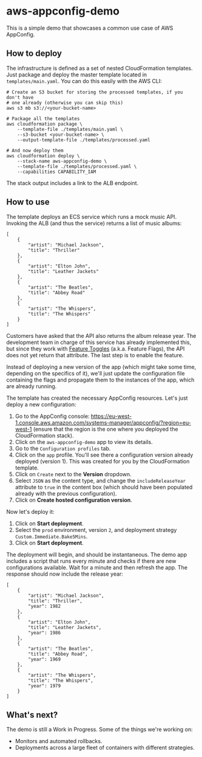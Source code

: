 # aws-appconfig-demo

This is a simple demo that showcases a common use case of AWS AppConfig.

## How to deploy

The infrastructure is defined as a set of nested CloudFormation templates. Just package and deploy the master template located in `templates/main.yaml`. You can do this easily with the AWS CLI:

```
# Create an S3 bucket for storing the processed templates, if you don't have
# one already (otherwise you can skip this)
aws s3 mb s3://<your-bucket-name>

# Package all the templates
aws cloudformation package \
	--template-file ./templates/main.yaml \
	--s3-bucket <your-bucket-name> \
	--output-template-file ./templates/processed.yaml

# And now deploy them
aws cloudformation deploy \
	--stack-name aws-appconfig-demo \
	--template-file ./templates/processed.yaml \
	--capabilities CAPABILITY_IAM
```

The stack output includes a link to the ALB endpoint.

## How to use

The template deploys an ECS service which runs a mock music API. Invoking the ALB (and thus the service) returns a list of music albums:

```
[
    {
        "artist": "Michael Jackson",
        "title": "Thriller"
    },
    {
        "artist": "Elton John",
        "title": "Leather Jackets"
    },
    {
        "artist": "The Beatles",
        "title": "Abbey Road"
    },
    {
        "artist": "The Whispers",
        "title": "The Whispers"
    }
]
```

Customers have asked that the API also returns the album release year. The development team in charge of this service has already implemented this, but since they work with [Feature Toggles](https://www.martinfowler.com/articles/feature-toggles.html) (a.k.a. Feature Flags), the API does not yet return that attribute. The last step is to enable the feature.

Instead of deploying a new version of the app (which might take some time, depending on the specifics of it), we'll just update the configuration file containing the flags and propagate them to the instances of the app, which are already running.

The template has created the necessary AppConfig resources. Let's just deploy a new configuration:

1. Go to the AppConfig console: https://eu-west-1.console.aws.amazon.com/systems-manager/appconfig/?region=eu-west-1 (ensure that the region is the one where you deployed the CloudFormation stack).
2. Click on the `aws-appconfig-demo` app to view its details.
3. Go to the `Configuration profiles` tab.
4. Click on the `app` profile. You'll see there a configuration version already deployed (version 1). This was created for you by the CloudFormation template.
5. Click on `Create` next to the **Version** dropdown.
6. Select `JSON` as the content type, and change the `includeReleaseYear` attribute to `true` in the content box (which should have been populated already with the previous configuration).
7. Click on **Create hosted configuration version**.

Now let's deploy it:

1. Click on **Start deployment**.
2. Select the `prod` environment, version `2`, and deployment strategy `Custom.Immediate.Bake5Mins`.
3. Click on **Start deployment**.

The deployment will begin, and should be instantaneous. The demo app includes a script that runs every minute and checks if there are new configurations available. Wait for a minute and then refresh the app. The response should now include the release year:

```
[
    {
        "artist": "Michael Jackson",
        "title": "Thriller",
        "year": 1982
    },
    {
        "artist": "Elton John",
        "title": "Leather Jackets",
        "year": 1986
    },
    {
        "artist": "The Beatles",
        "title": "Abbey Road",
        "year": 1969
    },
    {
        "artist": "The Whispers",
        "title": "The Whispers",
        "year": 1979
    }
]
```

## What's next?

The demo is still a Work in Progress. Some of the things we're working on:

* Monitors and automated rollbacks.
* Deployments across a large fleet of containers with different strategies.
